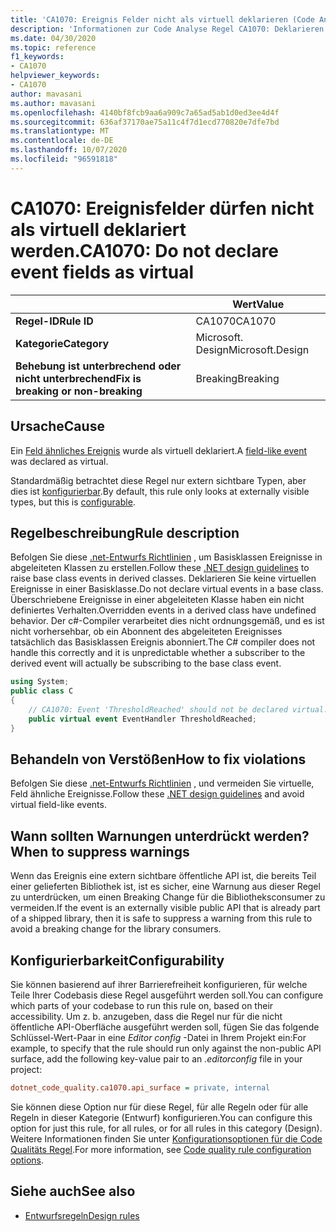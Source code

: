 ```yaml
---
title: 'CA1070: Ereignis Felder nicht als virtuell deklarieren (Code Analyse)'
description: 'Informationen zur Code Analyse Regel CA1070: Deklarieren Sie Ereignis Felder nicht als virtuell.'
ms.date: 04/30/2020
ms.topic: reference
f1_keywords:
- CA1070
helpviewer_keywords:
- CA1070
author: mavasani
ms.author: mavasani
ms.openlocfilehash: 4140bf8fcb9aa6a909c7a65ad5ab1d0ed3ee4d4f
ms.sourcegitcommit: 636af37170ae75a11c4f7d1ecd770820e7dfe7bd
ms.translationtype: MT
ms.contentlocale: de-DE
ms.lasthandoff: 10/07/2020
ms.locfileid: "96591818"
---
```

# <a name="ca1070-do-not-declare-event-fields-as-virtual"></a><span data-ttu-id="75c81-103">CA1070: Ereignisfelder dürfen nicht als virtuell deklariert werden.</span><span class="sxs-lookup"><span data-stu-id="75c81-103">CA1070: Do not declare event fields as virtual</span></span>

| | <span data-ttu-id="75c81-104">Wert</span><span class="sxs-lookup"><span data-stu-id="75c81-104">Value</span></span> |
|-|-|
| <span data-ttu-id="75c81-105">**Regel-ID**</span><span class="sxs-lookup"><span data-stu-id="75c81-105">**Rule ID**</span></span> |<span data-ttu-id="75c81-106">CA1070</span><span class="sxs-lookup"><span data-stu-id="75c81-106">CA1070</span></span>|
| <span data-ttu-id="75c81-107">**Kategorie**</span><span class="sxs-lookup"><span data-stu-id="75c81-107">**Category**</span></span> |<span data-ttu-id="75c81-108">Microsoft. Design</span><span class="sxs-lookup"><span data-stu-id="75c81-108">Microsoft.Design</span></span>|
| <span data-ttu-id="75c81-109">**Behebung ist unterbrechend oder nicht unterbrechend**</span><span class="sxs-lookup"><span data-stu-id="75c81-109">**Fix is breaking or non-breaking**</span></span> |<span data-ttu-id="75c81-110">Breaking</span><span class="sxs-lookup"><span data-stu-id="75c81-110">Breaking</span></span>|

## <a name="cause"></a><span data-ttu-id="75c81-111">Ursache</span><span class="sxs-lookup"><span data-stu-id="75c81-111">Cause</span></span>

<span data-ttu-id="75c81-112">Ein [Feld ähnliches Ereignis](../../../csharp/event-pattern.md#defining-and-raising-field-like-events) wurde als virtuell deklariert.</span><span class="sxs-lookup"><span data-stu-id="75c81-112">A [field-like event](../../../csharp/event-pattern.md#defining-and-raising-field-like-events) was declared as virtual.</span></span>

<span data-ttu-id="75c81-113">Standardmäßig betrachtet diese Regel nur extern sichtbare Typen, aber dies ist [konfigurierbar](#configurability).</span><span class="sxs-lookup"><span data-stu-id="75c81-113">By default, this rule only looks at externally visible types, but this is [configurable](#configurability).</span></span>

## <a name="rule-description"></a><span data-ttu-id="75c81-114">Regelbeschreibung</span><span class="sxs-lookup"><span data-stu-id="75c81-114">Rule description</span></span>

<span data-ttu-id="75c81-115">Befolgen Sie diese [.net-Entwurfs Richtlinien](../../../csharp/programming-guide/events/how-to-raise-base-class-events-in-derived-classes.md) , um Basisklassen Ereignisse in abgeleiteten Klassen zu erstellen.</span><span class="sxs-lookup"><span data-stu-id="75c81-115">Follow these [.NET design guidelines](../../../csharp/programming-guide/events/how-to-raise-base-class-events-in-derived-classes.md) to raise base class events in derived classes.</span></span> <span data-ttu-id="75c81-116">Deklarieren Sie keine virtuellen Ereignisse in einer Basisklasse.</span><span class="sxs-lookup"><span data-stu-id="75c81-116">Do not declare virtual events in a base class.</span></span> <span data-ttu-id="75c81-117">Überschriebene Ereignisse in einer abgeleiteten Klasse haben ein nicht definiertes Verhalten.</span><span class="sxs-lookup"><span data-stu-id="75c81-117">Overridden events in a derived class have undefined behavior.</span></span> <span data-ttu-id="75c81-118">Der c#-Compiler verarbeitet dies nicht ordnungsgemäß, und es ist nicht vorhersehbar, ob ein Abonnent des abgeleiteten Ereignisses tatsächlich das Basisklassen Ereignis abonniert.</span><span class="sxs-lookup"><span data-stu-id="75c81-118">The C# compiler does not handle this correctly and it is unpredictable whether a subscriber to the derived event will actually be subscribing to the base class event.</span></span>

```csharp
using System;
public class C
{
    // CA1070: Event 'ThresholdReached' should not be declared virtual.
    public virtual event EventHandler ThresholdReached;
}
```

## <a name="how-to-fix-violations"></a><span data-ttu-id="75c81-119">Behandeln von Verstößen</span><span class="sxs-lookup"><span data-stu-id="75c81-119">How to fix violations</span></span>

<span data-ttu-id="75c81-120">Befolgen Sie diese [.net-Entwurfs Richtlinien](../../../csharp/programming-guide/events/how-to-raise-base-class-events-in-derived-classes.md) , und vermeiden Sie virtuelle, Feld ähnliche Ereignisse.</span><span class="sxs-lookup"><span data-stu-id="75c81-120">Follow these [.NET design guidelines](../../../csharp/programming-guide/events/how-to-raise-base-class-events-in-derived-classes.md) and avoid virtual field-like events.</span></span>

## <a name="when-to-suppress-warnings"></a><span data-ttu-id="75c81-121">Wann sollten Warnungen unterdrückt werden?</span><span class="sxs-lookup"><span data-stu-id="75c81-121">When to suppress warnings</span></span>

<span data-ttu-id="75c81-122">Wenn das Ereignis eine extern sichtbare öffentliche API ist, die bereits Teil einer gelieferten Bibliothek ist, ist es sicher, eine Warnung aus dieser Regel zu unterdrücken, um einen Breaking Change für die Bibliotheksconsumer zu vermeiden.</span><span class="sxs-lookup"><span data-stu-id="75c81-122">If the event is an externally visible public API that is already part of a shipped library, then it is safe to suppress a warning from this rule to avoid a breaking change for the library consumers.</span></span>

## <a name="configurability"></a><span data-ttu-id="75c81-123">Konfigurierbarkeit</span><span class="sxs-lookup"><span data-stu-id="75c81-123">Configurability</span></span>

<span data-ttu-id="75c81-124">Sie können basierend auf ihrer Barrierefreiheit konfigurieren, für welche Teile Ihrer Codebasis diese Regel ausgeführt werden soll.</span><span class="sxs-lookup"><span data-stu-id="75c81-124">You can configure which parts of your codebase to run this rule on, based on their accessibility.</span></span> <span data-ttu-id="75c81-125">Um z. b. anzugeben, dass die Regel nur für die nicht öffentliche API-Oberfläche ausgeführt werden soll, fügen Sie das folgende Schlüssel-Wert-Paar in eine *Editor config* -Datei in Ihrem Projekt ein:</span><span class="sxs-lookup"><span data-stu-id="75c81-125">For example, to specify that the rule should run only against the non-public API surface, add the following key-value pair to an *.editorconfig* file in your project:</span></span>

```ini
dotnet_code_quality.ca1070.api_surface = private, internal
```

<span data-ttu-id="75c81-126">Sie können diese Option nur für diese Regel, für alle Regeln oder für alle Regeln in dieser Kategorie (Entwurf) konfigurieren.</span><span class="sxs-lookup"><span data-stu-id="75c81-126">You can configure this option for just this rule, for all rules, or for all rules in this category (Design).</span></span> <span data-ttu-id="75c81-127">Weitere Informationen finden Sie unter [Konfigurationsoptionen für die Code Qualitäts Regel](../code-quality-rule-options.md).</span><span class="sxs-lookup"><span data-stu-id="75c81-127">For more information, see [Code quality rule configuration options](../code-quality-rule-options.md).</span></span>

## <a name="see-also"></a><span data-ttu-id="75c81-128">Siehe auch</span><span class="sxs-lookup"><span data-stu-id="75c81-128">See also</span></span>

- [<span data-ttu-id="75c81-129">Entwurfsregeln</span><span class="sxs-lookup"><span data-stu-id="75c81-129">Design rules</span></span>](design-warnings.md)
